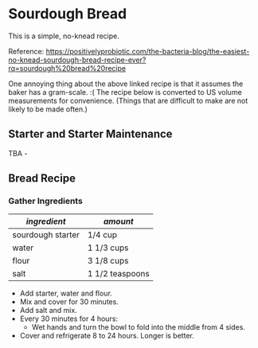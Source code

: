 # Sourdough Bread

This is a simple, no-knead recipe.

Reference: <https://positivelyprobiotic.com/the-bacteria-blog/the-easiest-no-knead-sourdough-bread-recipe-ever?rq=sourdough%20bread%20recipe>

One annoying thing about the above linked recipe is that it assumes the baker has a gram-scale. :(  The recipe below is converted to US volume measurements for convenience. (Things that are difficult to make are not likely to be made often.)

## Starter and Starter Maintenance

TBA - 

## Bread Recipe

### Gather Ingredients

| *ingredient* | *amount* |
| --- | --- |
| sourdough starter | 1/4 cup |
| water | 1 1/3 cups |
| flour | 3 1/8 cups |
| salt | 1 1/2 teaspoons |

* Add starter, water and flour.
* Mix and cover for 30 minutes.
* Add salt and mix. 
* Every 30 minutes for 4 hours:  
    * Wet hands and turn the bowl to fold into the middle from 4 sides. 
* Cover and refrigerate 8 to 24 hours. Longer is better.
